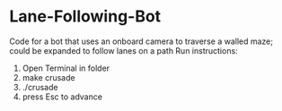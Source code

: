 # Lane-Following-Bot
Code for a bot that uses an onboard camera to traverse a walled maze; could be expanded to follow lanes on a path
Run instructions:
1) Open Terminal in folder
2) make crusade
3) ./crusade
4) press Esc to advance
